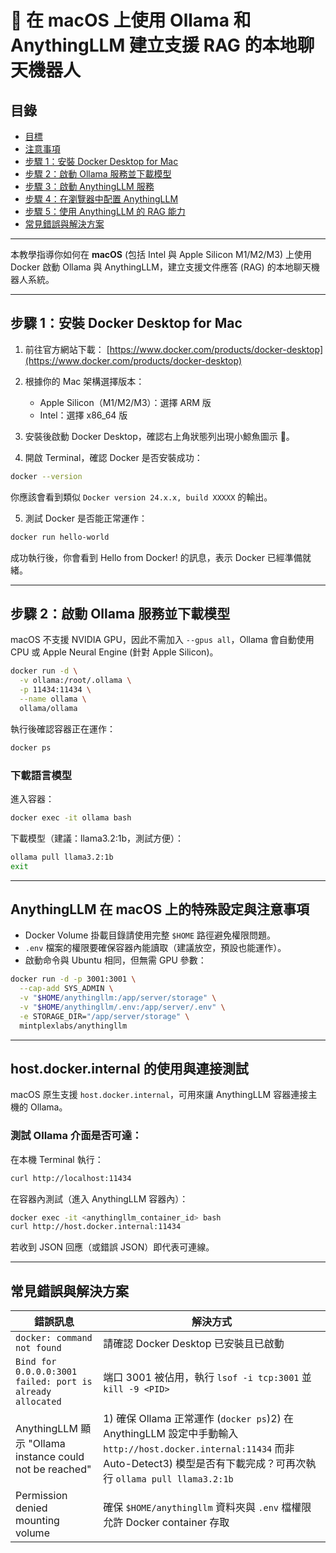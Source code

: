 # 🍏 在 macOS 上使用 Ollama 和 AnythingLLM 建立支援 RAG 的本地聊天機器人

## 目錄

- [目標](#目標)
- [注意事項](#注意事項)
- [步驟 1：安裝 Docker Desktop for Mac](#步驟-1安裝-docker-desktop-for-mac)
- [步驟 2：啟動 Ollama 服務並下載模型](#步驟-2啟動-ollama-服務並下載模型)
- [步驟 3：啟動 AnythingLLM 服務](#步驟-3啟動-anythingllm-服務)
- [步驟 4：在瀏覽器中配置 AnythingLLM](#步驟-4在瀏覽器中配置-anythingllm)
- [步驟 5：使用 AnythingLLM 的 RAG 能力](#步驟-5使用-anythingllm-的-rag-能力)
- [常見錯誤與解決方案](#常見錯誤與解決方案)

---

本教學指導你如何在 **macOS** (包括 Intel 與 Apple Silicon M1/M2/M3) 上使用 Docker 啟動 Ollama 與 AnythingLLM，建立支援文件應答 (RAG) 的本地聊天機器人系統。

---

## 步驟 1：安裝 Docker Desktop for Mac

1. 前往官方網站下載： [https://www.docker.com/products/docker-desktop](https://www.docker.com/products/docker-desktop)

2. 根據你的 Mac 架構選擇版本：

   - Apple Silicon（M1/M2/M3）：選擇 ARM 版
   - Intel：選擇 x86\_64 版

3. 安裝後啟動 Docker Desktop，確認右上角狀態列出現小鯨魚圖示 🐳。

4. 開啟 Terminal，確認 Docker 是否安裝成功：

```bash
docker --version
```

你應該會看到類似 `Docker version 24.x.x, build XXXXX` 的輸出。

5. 測試 Docker 是否能正常運作：

```bash
docker run hello-world
```

成功執行後，你會看到 Hello from Docker! 的訊息，表示 Docker 已經準備就緒。

---

## 步驟 2：啟動 Ollama 服務並下載模型

macOS 不支援 NVIDIA GPU，因此不需加入 `--gpus all`，Ollama 會自動使用 CPU 或 Apple Neural Engine (針對 Apple Silicon)。

```bash
docker run -d \
  -v ollama:/root/.ollama \
  -p 11434:11434 \
  --name ollama \
  ollama/ollama
```

執行後確認容器正在運作：

```bash
docker ps
```

### 下載語言模型

進入容器：

```bash
docker exec -it ollama bash
```

下載模型（建議：llama3.2:1b，測試方便）：

```bash
ollama pull llama3.2:1b
exit
```

---

## AnythingLLM 在 macOS 上的特殊設定與注意事項

- Docker Volume 掛載目錄請使用完整 `$HOME` 路徑避免權限問題。
- `.env` 檔案的權限要確保容器內能讀取（建議放空，預設也能運作）。
- 啟動命令與 Ubuntu 相同，但無需 GPU 參數：

```bash
docker run -d -p 3001:3001 \
  --cap-add SYS_ADMIN \
  -v "$HOME/anythingllm:/app/server/storage" \
  -v "$HOME/anythingllm/.env:/app/server/.env" \
  -e STORAGE_DIR="/app/server/storage" \
  mintplexlabs/anythingllm
```

---

## host.docker.internal 的使用與連接測試

macOS 原生支援 `host.docker.internal`，可用來讓 AnythingLLM 容器連接主機的 Ollama。

### 測試 Ollama 介面是否可達：

在本機 Terminal 執行：

```bash
curl http://localhost:11434
```

在容器內測試（進入 AnythingLLM 容器內）：

```bash
docker exec -it <anythingllm_container_id> bash
curl http://host.docker.internal:11434
```

若收到 JSON 回應（或錯誤 JSON）即代表可連線。

---

## 常見錯誤與解決方案

| 錯誤訊息                                                      | 解決方式                                                                                                                                                   |
| --------------------------------------------------------- | ------------------------------------------------------------------------------------------------------------------------------------------------------ |
| `docker: command not found`                               | 請確認 Docker Desktop 已安裝且已啟動                                                                                                                             |
| `Bind for 0.0.0.0:3001 failed: port is already allocated` | 端口 3001 被佔用，執行 `lsof -i tcp:3001` 並 `kill -9 <PID>`                                                                                                    |
| AnythingLLM 顯示 "Ollama instance could not be reached"     | 1) 確保 Ollama 正常運作 (`docker ps`)2) 在 AnythingLLM 設定中手動輸入 `http://host.docker.internal:11434` 而非 Auto-Detect3) 模型是否有下載完成？可再次執行 `ollama pull llama3.2:1b` |
| Permission denied mounting volume                         | 確保 `$HOME/anythingllm` 資料夾與 `.env` 檔權限允許 Docker container 存取                                                                                           |

